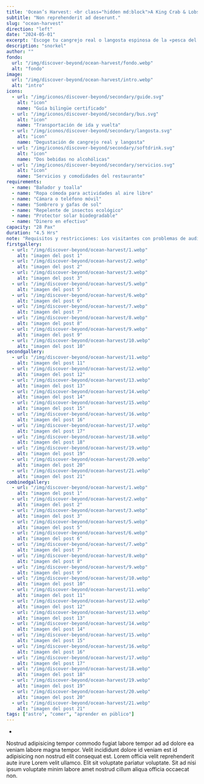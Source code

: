 ```yaml
---
title: 'Ocean’s Harvest: <br class="hidden md:block">A King Crab & Lobster Feast '
subtitle: "Non reprehenderit ad deserunt."
slug: "ocean-harvest"
direction: "left"
date: "2024-05-01"
excerpt: 'Escoge tu cangrejo real o langosta espinosa de la «pesca del día» de uno de los restaurantes emblemáticos de la ciudad. Siéntate, relájate y disfruta de las impresionantes vistas de la costa mientras el chef prepara su cosecha marina a la perfección. Saborea cada bocado de su festín, mostrando los delicados sabores de su captura elegida a mano y sumergiéndose en las ricas tradiciones costeras de Roatán.'
description: "snorkel"
author: ""
fondo:
  url: "/img/discover-beyond/ocean-harvest/fondo.webp"
  alt: "fondo"
image:
  url: "/img/discover-beyond/ocean-harvest/intro.webp"
  alt: "intro"
icons:
  - url: "/img/iconos/discover-beyond/secondary/guide.svg"
    alt: "icon"
    name: "Guía bilingüe certificado"
  - url: "/img/iconos/discover-beyond/secondary/bus.svg"
    alt: "icon"
    name: "Transportación de ida y vuelta"
  - url: "/img/iconos/discover-beyond/secondary/langosta.svg"
    alt: "icon"
    name: "Degustación de cangrejo real y langosta"
  - url: "/img/iconos/discover-beyond/secondary/softdrink.svg"
    alt: "icon"
    name: "Dos bebidas no alcohólicas"
  - url: "/img/iconos/discover-beyond/secondary/servicios.svg"
    alt: "icon"
    name: "Servicios y comodidades del restaurante"
requirements:
  - name: "Bañador y toalla"
  - name: "Ropa cómoda para actividades al aire libre"
  - name: "Cámara o teléfono móvil"
  - name: "Sombrero y gafas de sol"
  - name: "Repelente de insectos ecológico"
  - name: "Protector solar biodegradable"
  - name: "Dinero en efectivo"
capacity: "28 Pax"
duration: "4.5 Hrs"
note: "Requisitos y restricciones: Los visitantes con problemas de audición o ceguera deben ir acompañados de un asistente, amigo o familiar. La excursión está abierta a participantes de 13 a 80 años. Esta excursión es adecuada para personas que puedan caminar de forma independiente sin ayuda. Aunque los visitantes que utilicen andador o bastón son bienvenidos, los que utilicen silla de ruedas manual o plegable ligera, scooter o silla de ruedas eléctrica no podrán participar. "
firstgallery:
  - url: "/img/discover-beyond/ocean-harvest/1.webp"
    alt: "imagen del post 1"
  - url: "/img/discover-beyond/ocean-harvest/2.webp"
    alt: "imagen del post 2"
  - url: "/img/discover-beyond/ocean-harvest/3.webp"
    alt: "imagen del post 3"
  - url: "/img/discover-beyond/ocean-harvest/5.webp"
    alt: "imagen del post 5"
  - url: "/img/discover-beyond/ocean-harvest/6.webp"
    alt: "imagen del post 6"
  - url: "/img/discover-beyond/ocean-harvest/7.webp"
    alt: "imagen del post 7"
  - url: "/img/discover-beyond/ocean-harvest/8.webp"
    alt: "imagen del post 8"
  - url: "/img/discover-beyond/ocean-harvest/9.webp"
    alt: "imagen del post 9"
  - url: "/img/discover-beyond/ocean-harvest/10.webp"
    alt: "imagen del post 10"
secondgallery:
  - url: "/img/discover-beyond/ocean-harvest/11.webp"
    alt: "imagen del post 11"
  - url: "/img/discover-beyond/ocean-harvest/12.webp"
    alt: "imagen del post 12"
  - url: "/img/discover-beyond/ocean-harvest/13.webp"
    alt: "imagen del post 13"
  - url: "/img/discover-beyond/ocean-harvest/14.webp"
    alt: "imagen del post 14"
  - url: "/img/discover-beyond/ocean-harvest/15.webp"
    alt: "imagen del post 15"
  - url: "/img/discover-beyond/ocean-harvest/16.webp"
    alt: "imagen del post 16"
  - url: "/img/discover-beyond/ocean-harvest/17.webp"
    alt: "imagen del post 17"
  - url: "/img/discover-beyond/ocean-harvest/18.webp"
    alt: "imagen del post 18"
  - url: "/img/discover-beyond/ocean-harvest/19.webp"
    alt: "imagen del post 19"
  - url: "/img/discover-beyond/ocean-harvest/20.webp"
    alt: "imagen del post 20"
  - url: "/img/discover-beyond/ocean-harvest/21.webp"
    alt: "imagen del post 21"
combinedgallery:
  - url: "/img/discover-beyond/ocean-harvest/1.webp"
    alt: "imagen del post 1"
  - url: "/img/discover-beyond/ocean-harvest/2.webp"
    alt: "imagen del post 2"
  - url: "/img/discover-beyond/ocean-harvest/3.webp"
    alt: "imagen del post 3"
  - url: "/img/discover-beyond/ocean-harvest/5.webp"
    alt: "imagen del post 5"
  - url: "/img/discover-beyond/ocean-harvest/6.webp"
    alt: "imagen del post 6"
  - url: "/img/discover-beyond/ocean-harvest/7.webp"
    alt: "imagen del post 7"
  - url: "/img/discover-beyond/ocean-harvest/8.webp"
    alt: "imagen del post 8"
  - url: "/img/discover-beyond/ocean-harvest/9.webp"
    alt: "imagen del post 9"
  - url: "/img/discover-beyond/ocean-harvest/10.webp"
    alt: "imagen del post 10"
  - url: "/img/discover-beyond/ocean-harvest/11.webp"
    alt: "imagen del post 11"
  - url: "/img/discover-beyond/ocean-harvest/12.webp"
    alt: "imagen del post 12"
  - url: "/img/discover-beyond/ocean-harvest/13.webp"
    alt: "imagen del post 13"
  - url: "/img/discover-beyond/ocean-harvest/14.webp"
    alt: "imagen del post 14"
  - url: "/img/discover-beyond/ocean-harvest/15.webp"
    alt: "imagen del post 15"
  - url: "/img/discover-beyond/ocean-harvest/16.webp"
    alt: "imagen del post 16"
  - url: "/img/discover-beyond/ocean-harvest/17.webp"
    alt: "imagen del post 17"
  - url: "/img/discover-beyond/ocean-harvest/18.webp"
    alt: "imagen del post 18"
  - url: "/img/discover-beyond/ocean-harvest/19.webp"
    alt: "imagen del post 19"
  - url: "/img/discover-beyond/ocean-harvest/20.webp"
    alt: "imagen del post 20"
  - url: "/img/discover-beyond/ocean-harvest/21.webp"
    alt: "imagen del post 21"
tags: ["astro", "comer", "aprender en público"]
---
```

-

Nostrud adipisicing tempor commodo fugiat labore tempor ad ad dolore ea veniam labore magna tempor. Velit incididunt dolore id veniam est id adipisicing non nostrud elit consequat est. Lorem officia velit reprehenderit aute irure Lorem velit ullamco. Elit sit voluptate pariatur voluptate. Sit ad nisi ipsum voluptate minim labore amet nostrud cillum aliqua officia occaecat non.
